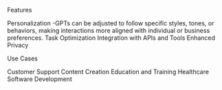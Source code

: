 <!-- What are GPTs? What are features and use cases of custom GPTs? -->

Features

Personalization -GPTs can be adjusted to follow specific styles, tones, or behaviors, making interactions more aligned with individual or business preferences.
Task Optimization
Integration with APIs and Tools
Enhanced Privacy


Use Cases

Customer Support
Content Creation
Education and Training
Healthcare
Software Development